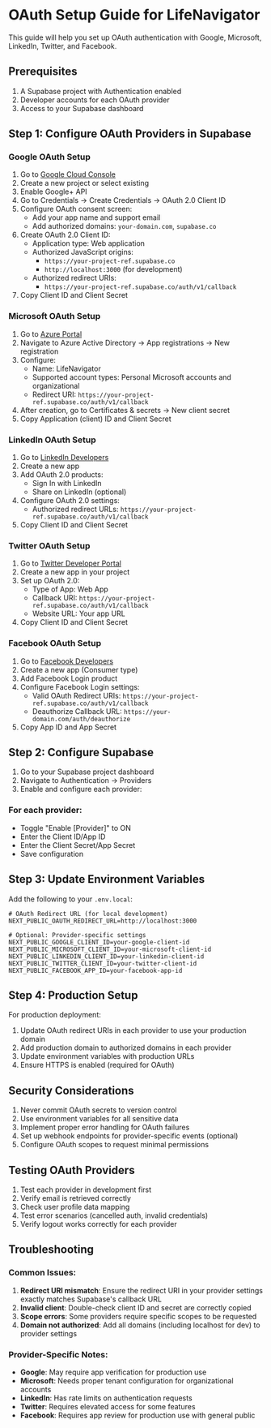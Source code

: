 # OAuth Setup Guide for LifeNavigator

This guide will help you set up OAuth authentication with Google, Microsoft, LinkedIn, Twitter, and Facebook.

## Prerequisites

1. A Supabase project with Authentication enabled
2. Developer accounts for each OAuth provider
3. Access to your Supabase dashboard

## Step 1: Configure OAuth Providers in Supabase

### Google OAuth Setup

1. Go to [Google Cloud Console](https://console.cloud.google.com/)
2. Create a new project or select existing
3. Enable Google+ API
4. Go to Credentials → Create Credentials → OAuth 2.0 Client ID
5. Configure OAuth consent screen:
   - Add your app name and support email
   - Add authorized domains: `your-domain.com`, `supabase.co`
6. Create OAuth 2.0 Client ID:
   - Application type: Web application
   - Authorized JavaScript origins: 
     - `https://your-project-ref.supabase.co`
     - `http://localhost:3000` (for development)
   - Authorized redirect URIs:
     - `https://your-project-ref.supabase.co/auth/v1/callback`
7. Copy Client ID and Client Secret

### Microsoft OAuth Setup

1. Go to [Azure Portal](https://portal.azure.com/)
2. Navigate to Azure Active Directory → App registrations → New registration
3. Configure:
   - Name: LifeNavigator
   - Supported account types: Personal Microsoft accounts and organizational
   - Redirect URI: `https://your-project-ref.supabase.co/auth/v1/callback`
4. After creation, go to Certificates & secrets → New client secret
5. Copy Application (client) ID and Client Secret

### LinkedIn OAuth Setup

1. Go to [LinkedIn Developers](https://www.linkedin.com/developers/)
2. Create a new app
3. Add OAuth 2.0 products:
   - Sign In with LinkedIn
   - Share on LinkedIn (optional)
4. Configure OAuth 2.0 settings:
   - Authorized redirect URLs: `https://your-project-ref.supabase.co/auth/v1/callback`
5. Copy Client ID and Client Secret

### Twitter OAuth Setup

1. Go to [Twitter Developer Portal](https://developer.twitter.com/)
2. Create a new app in your project
3. Set up OAuth 2.0:
   - Type of App: Web App
   - Callback URI: `https://your-project-ref.supabase.co/auth/v1/callback`
   - Website URL: Your app URL
4. Copy Client ID and Client Secret

### Facebook OAuth Setup

1. Go to [Facebook Developers](https://developers.facebook.com/)
2. Create a new app (Consumer type)
3. Add Facebook Login product
4. Configure Facebook Login settings:
   - Valid OAuth Redirect URIs: `https://your-project-ref.supabase.co/auth/v1/callback`
   - Deauthorize Callback URL: `https://your-domain.com/auth/deauthorize`
5. Copy App ID and App Secret

## Step 2: Configure Supabase

1. Go to your Supabase project dashboard
2. Navigate to Authentication → Providers
3. Enable and configure each provider:

### For each provider:
- Toggle "Enable [Provider]" to ON
- Enter the Client ID/App ID
- Enter the Client Secret/App Secret
- Save configuration

## Step 3: Update Environment Variables

Add the following to your `.env.local`:

```env
# OAuth Redirect URL (for local development)
NEXT_PUBLIC_OAUTH_REDIRECT_URL=http://localhost:3000

# Optional: Provider-specific settings
NEXT_PUBLIC_GOOGLE_CLIENT_ID=your-google-client-id
NEXT_PUBLIC_MICROSOFT_CLIENT_ID=your-microsoft-client-id
NEXT_PUBLIC_LINKEDIN_CLIENT_ID=your-linkedin-client-id
NEXT_PUBLIC_TWITTER_CLIENT_ID=your-twitter-client-id
NEXT_PUBLIC_FACEBOOK_APP_ID=your-facebook-app-id
```

## Step 4: Production Setup

For production deployment:

1. Update OAuth redirect URIs in each provider to use your production domain
2. Add production domain to authorized domains in each provider
3. Update environment variables with production URLs
4. Ensure HTTPS is enabled (required for OAuth)

## Security Considerations

1. Never commit OAuth secrets to version control
2. Use environment variables for all sensitive data
3. Implement proper error handling for OAuth failures
4. Set up webhook endpoints for provider-specific events (optional)
5. Configure OAuth scopes to request minimal permissions

## Testing OAuth Providers

1. Test each provider in development first
2. Verify email is retrieved correctly
3. Check user profile data mapping
4. Test error scenarios (cancelled auth, invalid credentials)
5. Verify logout works correctly for each provider

## Troubleshooting

### Common Issues:

1. **Redirect URI mismatch**: Ensure the redirect URI in your provider settings exactly matches Supabase's callback URL
2. **Invalid client**: Double-check client ID and secret are correctly copied
3. **Scope errors**: Some providers require specific scopes to be requested
4. **Domain not authorized**: Add all domains (including localhost for dev) to provider settings

### Provider-Specific Notes:

- **Google**: May require app verification for production use
- **Microsoft**: Needs proper tenant configuration for organizational accounts
- **LinkedIn**: Has rate limits on authentication requests
- **Twitter**: Requires elevated access for some features
- **Facebook**: Requires app review for production use with general public